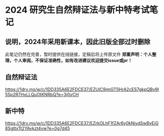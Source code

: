 # 2024 研究生自然辩证法与新中特考试笔记

## 说明，2024年采用新课本，因此旧版全部过时删除

此笔记仍然在完善，暂时提供在线链接，定稿后将上传原文件
**郑重声明：个人整理，个人审阅，不保证准确性，如有改进建议欢迎提交issue或pr！**

## 自然辩证法

https://1drv.ms/w/c/1DD335A6E2FDCE37/EZUIC9imGT5HrA2cES7gkpQBv9l55p2R7HxLLQuOtKNRbQ?e=3j0vCH

## 新中特

https://1drv.ms/w/c/1DD335A6E2FDCE37/EZrkOLhF1fZAr6y0kNiydSwByEiG8SgttxTt2YAvkzt4vw?e=0g7d45